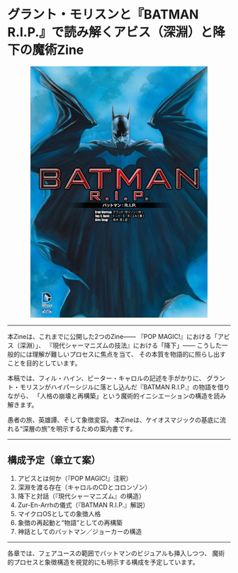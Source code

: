 # グラント・モリスンと『BATMAN R.I.P.』で読み解くアビス（深淵）と降下の魔術Zine

<div align="center">
  <img src="BATMAN_RIP.jpg" width="400">
</div>

---

本Zineは、これまでに公開した2つのZine――
『POP MAGIC!』における「アビス（深淵）」、
『現代シャーマニズムの技法』における「降下」――
こうした一般的には理解が難しいプロセスに焦点を当て、
その本質を物語的に照らし出すことを目的としています。

本稿では、フィル・ハイン、ピーター・キャロルの記述を手がかりに、
グラント・モリスンがハイパーシジルに落とし込んだ『BATMAN R.I.P.』の物語を借りながら、
「人格の崩壊と再構築」という魔術的イニシエーションの構造を読み解きます。

愚者の旅、英雄譚、そして象徴変容。
本Zineは、ケイオスマジックの基底に流れる“深層の旅”を明示するための案内書です。

---

## 構成予定（章立て案）

1. アビスとは何か（『POP MAGIC!』注釈）
2. 深淵を渡る存在（キャロルのCDとコロンゾン）
3. 降下と対話（『現代シャーマニズム』の構造）
4. Zur-En-Arrhの儀式（『BATMAN R.I.P.』解説）
5. マイクロOSとしての象徴人格
6. 象徴の再起動と“物語”としての再構築
7. 神話としてのバットマン／ジョーカーの構造

---

各章では、フェアユースの範囲でバットマンのビジュアルも挿入しつつ、
魔術的プロセスと象徴構造を視覚的にも明示する構成を予定しています。
